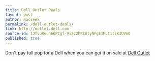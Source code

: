 ```yaml
---
title: Dell Outlet Deals
layout: post
author: macseek
permalink: /dell-outlet-deals/
link: http://outlet.dell.com
source-id: 1JTvuRuun6KPCgf-Vi3z2hKIUtyNFgE1MLt1tzK1UVmQ
published: true
---
```

Don't pay full pop for a Dell when you can get it on sale at [Dell Outlet](http://www.dell.com/learn/us/en/22/campaigns/outlet)

